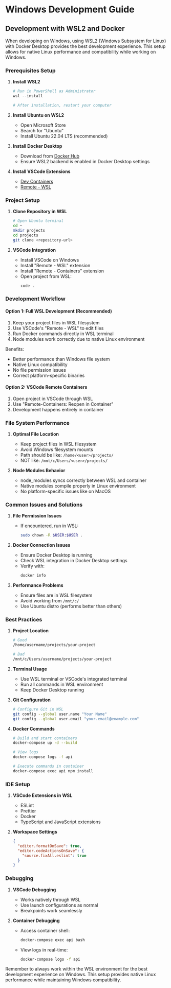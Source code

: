 # Windows Development Guide

## Development with WSL2 and Docker

When developing on Windows, using WSL2 (Windows Subsystem for Linux) with Docker Desktop provides the best development experience. This setup allows for native Linux performance and compatibility while working on Windows.

### Prerequisites Setup

1. **Install WSL2**
   ```powershell
   # Run in PowerShell as Administrator
   wsl --install
   
   # After installation, restart your computer
   ```

2. **Install Ubuntu on WSL2**
   - Open Microsoft Store
   - Search for "Ubuntu"
   - Install Ubuntu 22.04 LTS (recommended)

3. **Install Docker Desktop**
   - Download from [Docker Hub](https://hub.docker.com/editions/community/docker-ce-desktop-windows)
   - Ensure WSL2 backend is enabled in Docker Desktop settings

4. **Install VSCode Extensions**
   - [Dev Containers](https://marketplace.visualstudio.com/items?itemName=ms-vscode-remote.remote-containers)
   - [Remote - WSL](https://marketplace.visualstudio.com/items?itemName=ms-vscode-remote.remote-wsl)

### Project Setup

1. **Clone Repository in WSL**
   ```bash
   # Open Ubuntu terminal
   cd ~
   mkdir projects
   cd projects
   git clone <repository-url>
   ```

2. **VSCode Integration**
   - Install VSCode on Windows
   - Install "Remote - WSL" extension
   - Install "Remote - Containers" extension
   - Open project from WSL:
     ```bash
     code .
     ```

### Development Workflow

#### Option 1: Full WSL Development (Recommended)
1. Keep your project files in WSL filesystem
2. Use VSCode's "Remote - WSL" to edit files
3. Run Docker commands directly in WSL terminal
4. Node modules work correctly due to native Linux environment

Benefits:
- Better performance than Windows file system
- Native Linux compatibility
- No file permission issues
- Correct platform-specific binaries

#### Option 2: VSCode Remote Containers
1. Open project in VSCode through WSL
2. Use "Remote-Containers: Reopen in Container"
3. Development happens entirely in container

### File System Performance

1. **Optimal File Location**
   - Keep project files in WSL filesystem
   - Avoid Windows filesystem mounts
   - Path should be like: `/home/<user>/projects/`
   - NOT like: `/mnt/c/Users/<user>/projects/`

2. **Node Modules Behavior**
   - node_modules syncs correctly between WSL and container
   - Native modules compile properly in Linux environment
   - No platform-specific issues like on MacOS

### Common Issues and Solutions

1. **File Permission Issues**
   - If encountered, run in WSL:
     ```bash
     sudo chown -R $USER:$USER .
     ```

2. **Docker Connection Issues**
   - Ensure Docker Desktop is running
   - Check WSL integration in Docker Desktop settings
   - Verify with:
     ```bash
     docker info
     ```

3. **Performance Problems**
   - Ensure files are in WSL filesystem
   - Avoid working from `/mnt/c/`
   - Use Ubuntu distro (performs better than others)

### Best Practices

1. **Project Location**
   ```bash
   # Good
   /home/username/projects/your-project

   # Bad
   /mnt/c/Users/username/projects/your-project
   ```

2. **Terminal Usage**
   - Use WSL terminal or VSCode's integrated terminal
   - Run all commands in WSL environment
   - Keep Docker Desktop running

3. **Git Configuration**
   ```bash
   # Configure Git in WSL
   git config --global user.name "Your Name"
   git config --global user.email "your.email@example.com"
   ```

4. **Docker Commands**
   ```bash
   # Build and start containers
   docker-compose up -d --build

   # View logs
   docker-compose logs -f api

   # Execute commands in container
   docker-compose exec api npm install
   ```

### IDE Setup

1. **VSCode Extensions in WSL**
   - ESLint
   - Prettier
   - Docker
   - TypeScript and JavaScript extensions
   
2. **Workspace Settings**
   ```json
   {
     "editor.formatOnSave": true,
     "editor.codeActionsOnSave": {
       "source.fixAll.eslint": true
     }
   }
   ```

### Debugging

1. **VSCode Debugging**
   - Works natively through WSL
   - Use launch configurations as normal
   - Breakpoints work seamlessly

2. **Container Debugging**
   - Access container shell:
     ```bash
     docker-compose exec api bash
     ```
   - View logs in real-time:
     ```bash
     docker-compose logs -f api
     ```

Remember to always work within the WSL environment for the best development experience on Windows. This setup provides native Linux performance while maintaining Windows compatibility. 